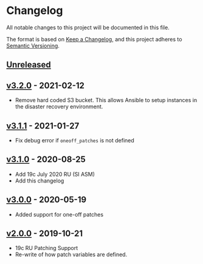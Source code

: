 # Changelog
All notable changes to this project will be documented in this file.

The format is based on [Keep a Changelog](https://keepachangelog.com/en/1.0.0/),
and this project adheres to [Semantic Versioning](https://semver.org/spec/v2.0.0.html).

## [Unreleased]

## [v3.2.0] - 2021-02-12
- Remove hard coded S3 bucket.  This allows Ansible to setup instances in the disaster recovery environment.

## [v3.1.1] - 2021-01-27
- Fix debug error if `oneoff_patches` is not defined

## [v3.1.0] - 2020-08-25
- Add 19c July 2020 RU (SI ASM)
- Add this changelog

## [v3.0.0] - 2020-05-19
- Added support for one-off patches

## [v2.0.0] - 2019-10-21
- 19c RU Patching Support
- Re-write of how patch variables are defined.

[Unreleased]: https://github.com/CruGlobal/ansible-oracle-psu/compare/v3.2.0...HEAD

[v3.2.0]: https://github.com/CruGlobal/ansible-oracle-psu/compare/v3.1.1...v3.2.0
[v3.1.1]: https://github.com/CruGlobal/ansible-oracle-psu/compare/v3.1.0...v3.1.1
[v3.1.0]: https://github.com/CruGlobal/ansible-oracle-psu/compare/v3.0.0...v3.1.0
[v3.0.0]: https://github.com/CruGlobal/ansible-oracle-psu/compare/v2.0.0...v3.0.0
[v2.0.0]: https://github.com/CruGlobal/ansible-oracle-psu/releases/tag/v2.0.0
